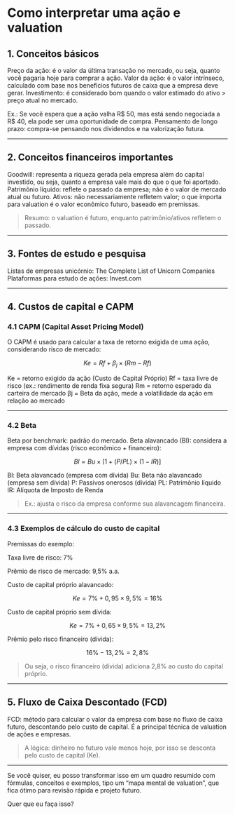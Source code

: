 # Como interpretar uma ação e valuation

## 1. Conceitos básicos

 Preço da ação: é o valor da última transação no mercado, ou seja, quanto você pagaria hoje para comprar a ação.
 Valor da ação: é o valor intrínseco, calculado com base nos benefícios futuros de caixa que a empresa deve gerar.
 Investimento: é considerado bom quando o valor estimado do ativo > preço atual no mercado.

   Ex.: Se você espera que a ação valha R\$ 50, mas está sendo negociada a R\$ 40, ela pode ser uma oportunidade de compra.
 Pensamento de longo prazo: compra-se pensando nos dividendos e na valorização futura.

---

## 2. Conceitos financeiros importantes

 Goodwill: representa a riqueza gerada pela empresa além do capital investido, ou seja, quanto a empresa vale mais do que o que foi aportado.
 Patrimônio líquido: reflete o passado da empresa; não é o valor de mercado atual ou futuro.
 Ativos: não necessariamente refletem valor; o que importa para valuation é o valor econômico futuro, baseado em premissas.

> Resumo: o valuation é futuro, enquanto patrimônio/ativos refletem o passado.

---

## 3. Fontes de estudo e pesquisa

 Listas de empresas unicórnio: The Complete List of Unicorn Companies
 Plataformas para estudo de ações: Invest.com

---

## 4. Custos de capital e CAPM

### 4.1 CAPM (Capital Asset Pricing Model)

O CAPM é usado para calcular a taxa de retorno exigida de uma ação, considerando risco de mercado:

$$
Ke = Rf + \beta_j \times (Rm - Rf)
$$

 Ke = retorno exigido da ação (Custo de Capital Próprio)
 Rf = taxa livre de risco (ex.: rendimento de renda fixa segura)
 Rm = retorno esperado da carteira de mercado
 βj = Beta da ação, mede a volatilidade da ação em relação ao mercado

---

### 4.2 Beta

 Beta por benchmark: padrão do mercado.
 Beta alavancado (Bl): considera a empresa com dívidas (risco econômico + financeiro):

$$
Bl = Bu \times [1 + (P/PL) \times (1-IR)]
$$

 Bl: Beta alavancado (empresa com dívida)
 Bu: Beta não alavancado (empresa sem dívida)
 P: Passivos onerosos (dívida)
 PL: Patrimônio líquido
 IR: Alíquota de Imposto de Renda

> Ex.: ajusta o risco da empresa conforme sua alavancagem financeira.

---

### 4.3 Exemplos de cálculo do custo de capital

Premissas do exemplo:

 Taxa livre de risco: 7%

 Prêmio de risco de mercado: 9,5% a.a.

 Custo de capital próprio alavancado:

$$
Ke = 7\% + 0,95 \times 9,5\% = 16\%
$$

 Custo de capital próprio sem dívida:

$$
Ke = 7\% + 0,65 \times 9,5\% = 13,2\%
$$

 Prêmio pelo risco financeiro (dívida):

$$
16\% - 13,2\% = 2,8\%
$$

> Ou seja, o risco financeiro (dívida) adiciona 2,8% ao custo do capital próprio.

---

## 5. Fluxo de Caixa Descontado (FCD)

 FCD: método para calcular o valor da empresa com base no fluxo de caixa futuro, descontando pelo custo de capital.
 É a principal técnica de valuation de ações e empresas.

> A lógica: dinheiro no futuro vale menos hoje, por isso se desconta pelo custo de capital (Ke).

---

Se você quiser, eu posso transformar isso em um quadro resumido com fórmulas, conceitos e exemplos, tipo um “mapa mental de valuation”, que fica ótimo para revisão rápida e projeto futuro.

Quer que eu faça isso?
